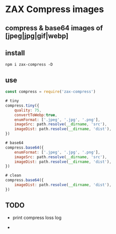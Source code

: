 # ZAX Compress images
## compress & base64 images of [jpeg|jpg|gif|webp]

## install

~~~ base
npm i zax-compress -D
~~~

## use

~~~ javascript 
const compress = require('zax-compress')

# tiny
compress.tiny({
    quality: 75,
    convertToWebp:true,
    enumFormat: ['.jpeg', '.jpg', '.png'],
    imageSrc: path.resolve(__dirname, 'src'),
    imageDist: path.resolve(__dirname, 'dist'),
})

# base64
compress.base64({
    enumFormat: ['.jpeg', '.jpg', '.png'],
    imageSrc: path.resolve(__dirname, 'src'),
    imageDist: path.resolve(__dirname, 'dist'),
})

# clean
compress.base64({
    imageDist: path.resolve(__dirname, 'dist'),
})
~~~

## TODO

* print compress loss log
* ~~~list skip ignore images~~~
